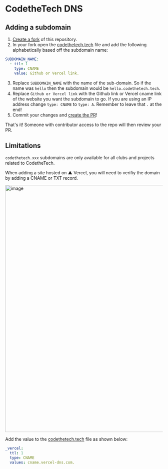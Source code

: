 # CodetheTech DNS



## Adding a subdomain

1. [Create a fork](https://docs.github.com/en/free-pro-team@latest/github/getting-started-with-github/fork-a-repo) of this repository.
2. In your fork open the [codethetech.tech](./codethetech.tech) file and add the following alphabetically based off the subdomain name:

```yaml
SUBDOMAIN_NAME:
  - ttl: 1
    type: CNAME
    value: Github or Vercel link.
```

3. Replace `SUBDOMAIN_NAME` with the name of the sub-domain. So if the name was `hello` then the subdomain would be `hello.codethetech.tech`.
4. Replace `Github or Vercel link` with the Github link or Vercel cname link of the website you want the subdomain to go. If you are using an IP address change `type: CNAME` to `type: A`. Remember to leave that `.` at the end!
5. Commit your changes and [create the PR](https://docs.github.com/en/free-pro-team@latest/github/collaborating-with-issues-and-pull-requests/creating-a-pull-request-from-a-fork)!

That's it! Someone with contributor access to the repo will then review your PR.

## Limitations

`codethetech.xxx` subdomains are only available for all clubs and projects related to CodetheTech.

When adding a site hosted on ▲ Vercel, you will need to verifiy the domain by adding a CNAME or TXT record.

<img width="787" alt="image" src="https://github.com/Code-The-Tech/dns/assets/85977707/7a1c770d-a6b3-4437-8569-775f4a073148">

Add the value to the [codethetech.tech](./codethetech.tech)
file as shown below:

```yaml
_vercel:
  ttl: 1
  type: CNAME
  values: cname.vercel-dns.com.
 ```
